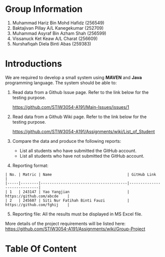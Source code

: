 
# Group Information
1. Muhammad Hariz Bin Mohd Hafidz    (256549)
2. Baktajivan Pillay A/L Kanegekumar (252709)  
3. Muhammad Asyraf Bin Azham Shah    (256599)  
4. Vissanuck Ket Keaw A/L Charat     (256609)
5. Nurshafiqah Diela Binti Abas      (259383)  

# Introductions
We are required to develop a small system using __MAVEN__ and __Java__ programming language. The system should be able to:
1. Read data from a Github Issue page. Refer to the link below for the testing purpose.  
   
   https://github.com/STIW3054-A191/Main-Issues/issues/1

2. Read data from a Github Wiki page. Refer to the link below for the testing purpose.

   https://github.com/STIW3054-A191/Assignments/wiki/List_of_Student

3. Compare the data and produce the following reports:
   * List all students who have submitted the GitHub account.
   * List all students who have not submitted the GitHub account.

4. Reporting format:
```
| No. | Matric | Name                                  | GitHub Link                 |
|-----|--------|---------------------------------------|-----------------------------|
| 1   | 243147 | Yao Yangjian                          | https://github.com/abcde    |
| 2   | 245607 | Siti Nur Fatihah Binti Fauzi          | https://github.com/fghij    |
```

5. Reporting file: All the results must be displayed in MS Excel file.

More details of the project requirements will be listed here: https://github.com/STIW3054-A191/Assignments/wiki/Group-Project

# Table Of Content


